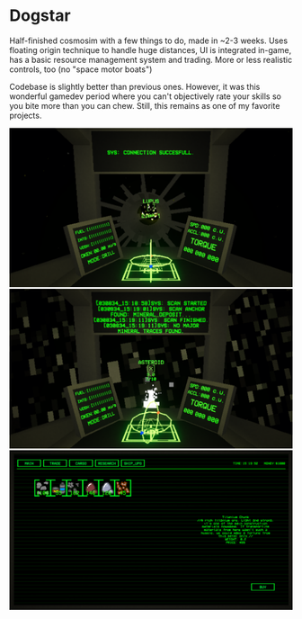 # Dogstar
 Half-finished cosmosim with a few things to do, made in ~2-3 weeks. Uses floating origin technique to handle huge distances, UI is integrated in-game, has a basic resource management system and trading. More or less realistic controls, too (no "space motor boats") 
 
 Codebase is slightly better than previous ones. However, it was this wonderful gamedev period where you can't objectively rate your skills so you bite more than you can chew. Still, this remains as one of my favorite projects.

![some screenshots](https://raw.githubusercontent.com/UghZan/Dogstar/main/Screenshots/Build%20Screenshot%202022.04.08%20-%2000.54.10.65.png)
![some screenshots](https://raw.githubusercontent.com/UghZan/Dogstar/main/Screenshots/Build%20Screenshot%202022.04.08%20-%2000.56.05.93.png)
![some screenshots](https://raw.githubusercontent.com/UghZan/Dogstar/main/Screenshots/Build%20Screenshot%202022.04.08%20-%2000.59.32.55.png)
